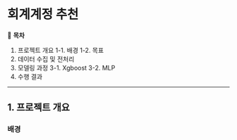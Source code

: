 # 회계계정 추천

📖 **목차**
1. 프로젝트 개요
  1-1. 배경
  1-2. 목표
2. 데이터 수집 및 전처리
3. 모델링 과정
  3-1. Xgboost
  3-2. MLP
4. 수행 결과
***
## 1. 프로젝트 개요

### 배경
### 
